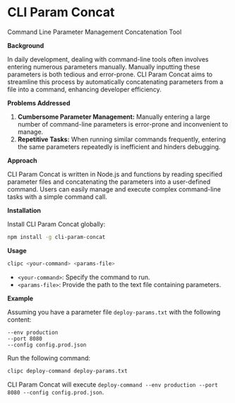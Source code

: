 # CLI Param Concat 
Command Line Parameter Management Concatenation Tool

<!-- TOC -->

**Background**

In daily development, dealing with command-line tools often involves entering numerous parameters manually. Manually inputting these parameters is both tedious and error-prone. CLI Param Concat aims to streamline this process by automatically concatenating parameters from a file into a command, enhancing developer efficiency.

**Problems Addressed**

1. **Cumbersome Parameter Management:** Manually entering a large number of command-line parameters is error-prone and inconvenient to manage.
2. **Repetitive Tasks:** When running similar commands frequently, entering the same parameters repeatedly is inefficient and hinders debugging.

**Approach**

CLI Param Concat is written in Node.js and functions by reading specified parameter files and concatenating the parameters into a user-defined command. Users can easily manage and execute complex command-line tasks with a simple command call.

**Installation**

Install CLI Param Concat globally:

```bash
npm install -g cli-param-concat
```

**Usage**

```bash
clipc <your-command> <params-file>
```

- `<your-command>`: Specify the command to run.
- `<params-file>`: Provide the path to the text file containing parameters.

**Example**

Assuming you have a parameter file `deploy-params.txt` with the following content:

```plaintext
--env production
--port 8080
--config config.prod.json
```

Run the following command:

```bash
clipc deploy-command deploy-params.txt
```

CLI Param Concat will execute `deploy-command --env production --port 8080 --config config.prod.json`.